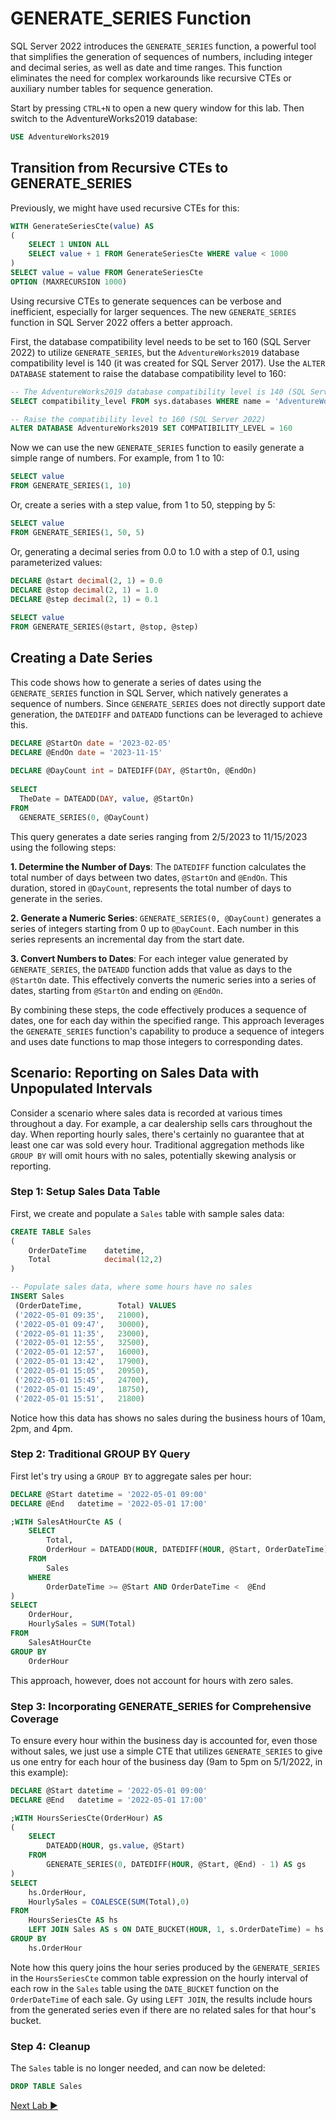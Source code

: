 ﻿# GENERATE_SERIES Function

SQL Server 2022 introduces the `GENERATE_SERIES` function, a powerful tool that simplifies the generation of sequences of numbers, including integer and decimal series, as well as date and time ranges. This function eliminates the need for complex workarounds like recursive CTEs or auxiliary number tables for sequence generation.

Start by pressing `CTRL+N` to open a new query window for this lab. Then switch to the AdventureWorks2019 database:

```sql
USE AdventureWorks2019
```

## Transition from Recursive CTEs to GENERATE_SERIES

Previously, we might have used recursive CTEs for this:

```sql
WITH GenerateSeriesCte(value) AS 
(
    SELECT 1 UNION ALL 
    SELECT value + 1 FROM GenerateSeriesCte WHERE value < 1000
)
SELECT value = value FROM GenerateSeriesCte
OPTION (MAXRECURSION 1000)
```

Using recursive CTEs to generate sequences can be verbose and inefficient, especially for larger sequences. The new `GENERATE_SERIES` function in SQL Server 2022 offers a better approach.

First, the database compatibility level needs to be set to 160 (SQL Server 2022) to utilize `GENERATE_SERIES`, but the `AdventureWorks2019` database compatibility level is 140 (it was created for SQL Server 2017). Use the `ALTER DATABASE` statement to raise the database compatibility level to 160:

```sql
-- The AdventureWorks2019 database compatibility level is 140 (SQL Server 2017)
SELECT compatibility_level FROM sys.databases WHERE name = 'AdventureWorks2019'

-- Raise the compatibility level to 160 (SQL Server 2022)
ALTER DATABASE AdventureWorks2019 SET COMPATIBILITY_LEVEL = 160
```

Now we can use the new `GENERATE_SERIES` function to easily generate a simple range of numbers. For example, from 1 to 10:

```sql
SELECT value
FROM GENERATE_SERIES(1, 10)
```

Or, create a series with a step value, from 1 to 50, stepping by 5:

```sql
SELECT value
FROM GENERATE_SERIES(1, 50, 5)
```

Or, generating a decimal series from 0.0 to 1.0 with a step of 0.1, using parameterized values:

```sql
DECLARE @start decimal(2, 1) = 0.0
DECLARE @stop decimal(2, 1) = 1.0
DECLARE @step decimal(2, 1) = 0.1
    
SELECT value
FROM GENERATE_SERIES(@start, @stop, @step)
```

## Creating a Date Series

This code shows how to generate a series of dates using the `GENERATE_SERIES` function in SQL Server, which natively generates a sequence of numbers. Since `GENERATE_SERIES` does not directly support date generation, the `DATEDIFF` and `DATEADD` functions can be leveraged to achieve this.

```sql
DECLARE @StartOn date = '2023-02-05'
DECLARE @EndOn date = '2023-11-15'
    
DECLARE @DayCount int = DATEDIFF(DAY, @StartOn, @EndOn)
    
SELECT
  TheDate = DATEADD(DAY, value, @StartOn)
FROM
  GENERATE_SERIES(0, @DayCount)
```

This query generates a date series ranging from 2/5/2023 to 11/15/2023 using the following steps:

**1. Determine the Number of Days**: The `DATEDIFF` function calculates the total number of days between two dates, `@StartOn` and `@EndOn`. This duration, stored in `@DayCount`, represents the total number of days to generate in the series.

**2. Generate a Numeric Series**: `GENERATE_SERIES(0, @DayCount)` generates a series of integers starting from 0 up to `@DayCount`. Each number in this series represents an incremental day from the start date.

**3. Convert Numbers to Dates**: For each integer value generated by `GENERATE_SERIES`, the `DATEADD` function adds that value as days to the `@StartOn` date. This effectively converts the numeric series into a series of dates, starting from `@StartOn` and ending on `@EndOn`.

By combining these steps, the code effectively produces a sequence of dates, one for each day within the specified range. This approach leverages the `GENERATE_SERIES` function's capability to produce a sequence of integers and uses date functions to map those integers to corresponding dates.

## Scenario: Reporting on Sales Data with Unpopulated Intervals

Consider a scenario where sales data is recorded at various times throughout a day. For example, a car dealership sells cars throughout the day. When reporting hourly sales, there's certainly no guarantee that at least one car was sold every hour. Traditional aggregation methods like `GROUP BY` will omit hours with no sales, potentially skewing analysis or reporting.

### Step 1: Setup Sales Data Table

First, we create and populate a `Sales` table with sample sales data:

```sql
CREATE TABLE Sales
(
    OrderDateTime    datetime,
    Total            decimal(12,2)
)

-- Populate sales data, where some hours have no sales
INSERT Sales
 (OrderDateTime,        Total) VALUES
 ('2022-05-01 09:35',   21000),
 ('2022-05-01 09:47',   30000),
 ('2022-05-01 11:35',   23000),
 ('2022-05-01 12:55',   32500),
 ('2022-05-01 12:57',   16000),
 ('2022-05-01 13:42',   17900),
 ('2022-05-01 15:05',   20950),
 ('2022-05-01 15:45',   24700),
 ('2022-05-01 15:49',   18750),
 ('2022-05-01 15:51',   21800)
```

Notice how this data has shows no sales during the business hours of 10am, 2pm, and 4pm.

### Step 2: Traditional GROUP BY Query

First let's try using a `GROUP BY` to aggregate sales per hour:

```sql
DECLARE @Start datetime = '2022-05-01 09:00'
DECLARE @End   datetime = '2022-05-01 17:00'

;WITH SalesAtHourCte AS (
    SELECT
        Total,
        OrderHour = DATEADD(HOUR, DATEDIFF(HOUR, @Start, OrderDateTime), @Start) 
    FROM
        Sales
    WHERE
        OrderDateTime >= @Start AND OrderDateTime <  @End
)
SELECT
    OrderHour,
    HourlySales = SUM(Total)  
FROM
    SalesAtHourCte
GROUP BY
    OrderHour
```

This approach, however, does not account for hours with zero sales.

### Step 3: Incorporating GENERATE_SERIES for Comprehensive Coverage

To ensure every hour within the business day is accounted for, even those without sales, we just use a simple CTE that utilizes `GENERATE_SERIES` to give us one entry for each hour of the business day (9am to 5pm on 5/1/2022, in this example):

```sql
DECLARE @Start datetime = '2022-05-01 09:00'
DECLARE @End   datetime = '2022-05-01 17:00'

;WITH HoursSeriesCte(OrderHour) AS
(
    SELECT
        DATEADD(HOUR, gs.value, @Start)
    FROM
        GENERATE_SERIES(0, DATEDIFF(HOUR, @Start, @End) - 1) AS gs
)
SELECT
    hs.OrderHour,
    HourlySales = COALESCE(SUM(Total),0)
FROM
    HoursSeriesCte AS hs
    LEFT JOIN Sales AS s ON DATE_BUCKET(HOUR, 1, s.OrderDateTime) = hs.OrderHour
GROUP BY
    hs.OrderHour
```

Note how this query joins the hour series produced by the `GENERATE_SERIES` in the `HoursSeriesCte` common table expression on the hourly interval of each row in the `Sales` table using the `DATE_BUCKET` function on the `OrderDateTime` of each sale. Gy using `LEFT JOIN`, the results include hours from the generated series even if there are no related sales for that hour's bucket.

### Step 4: Cleanup

The `Sales` table is no longer needed, and can now be deleted:

```sql
DROP TABLE Sales
```

[Next Lab ▶](https://github.com/lennilobel/sql2022-workshop-hol/blob/main/HOL/1.%20T-SQL%20Enhancements/6.%20TRIM%20enhancements.md)